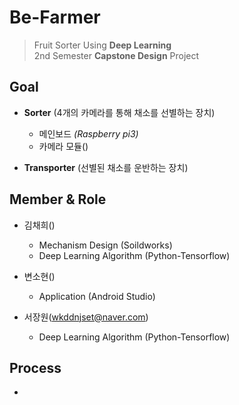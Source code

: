 # Be-Farmer
>Fruit Sorter Using **Deep Learning**  
>2nd Semester **Capstone Design** Project

## Goal 
- **Sorter** (4개의 카메라를 통해 채소를 선별하는 장치)
    - 메인보드 *(Raspberry pi3)*
    - 카메라 모듈()
 
- **Transporter** (선별된 채소를 운반하는 장치)

## Member & Role
- 김채희()
    - Mechanism Design (Soildworks)
    - Deep Learning Algorithm (Python-Tensorflow)
    
- 변소현()
    - Application (Android Studio)
    
- 서장원(wkddnjset@naver.com)
    - Deep Learning Algorithm (Python-Tensorflow)
    
## Process
- 

##
